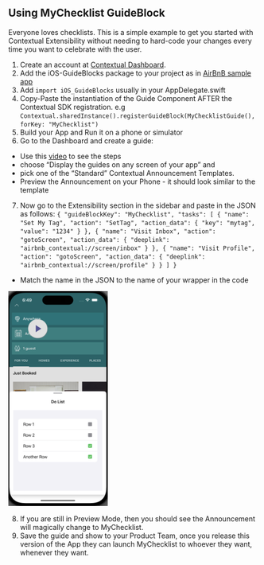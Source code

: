 
## Using MyChecklist GuideBlock

Everyone loves checklists. This is a simple example to get you started with Contextual Extensibility without needing to hard-code your changes every time you want to celebrate with the user.

1. Create an account at [Contextual Dashboard](https://dashboard.contextu.al/ "Contextual Dashboard").
2. Add the iOS-GuideBlocks package to your project as in [AirBnB sample app](https://github.com/contextu-al/AirBnB-iOS) 
3. Add `import iOS_GuideBlocks` usually in your AppDelegate.swift
4. Copy-Paste the instantiation of the Guide Component AFTER the Contextual SDK registration. e.g `Contextual.sharedInstance().registerGuideBlock(MyChecklistGuide(), forKey: "MyChecklist")`
5. Build your App and Run it on a phone or simulator
6. Go to the Dashboard and create a guide:
 * Use this [video]( https://vimeo.com/863886653#t=0m58s "Another Guide Creation How-to") to see the steps
 * choose “Display the guides on any screen of your app” and 
 * pick one of the “Standard” Contextual Announcement Templates.
 * Preview the Announcement on your Phone - it should look similar to the template
7. Now go to the Extensibility section in the sidebar and paste in the JSON as follows:
`
{
    "guideBlockKey": "MyChecklist",
    "tasks": [
        {
            "name": "Set My Tag",
            "action": "SetTag",
            "action_data": {
                "key": "mytag",
                "value": "1234"
            }
        },
        {
            "name": "Visit Inbox",
            "action": "gotoScreen",
            "action_data": {
                "deeplink": "airbnb_contextual://screen/inbox"
            }
        },
        {
            "name": "Visit Profile",
            "action": "gotoScreen",
            "action_data": {
                "deeplink": "airbnb_contextual://screen/profile"
            }
        }
    ]
}
`
 * Match the name in the JSON to the name of your wrapper in the code

 <img src="mychecklist-guideblock.png" alt="MyChecklist guide block" width="200"/>

8. If you are still in Preview Mode, then you should see the Announcement will magically change to MyChecklist.
9. Save the guide and show to your Product Team, once you release this version of the App they can launch MyChecklist to whoever they want, whenever they want.

